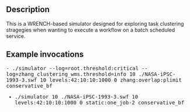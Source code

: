 ## Description 

This is a WRENCH-based simulator designed for exploring task
clustering stragegies when wanting to execute a workflow on
a batch scheduled service. 


## Example invocations


<tt>
  - ./simulator --log=root.threshold:critical --log=zhang_clustering_wms.threshold=info  10 ./NASA-iPSC-1993-3.swf 10 levels:42:10:10:1000 0 zhang:overlap:plimit conservative_bf

  - ./simulator 10 ./NASA-iPSC-1993-3.swf 10 levels:42:10:10:1000 0 static:one_job-2 conservative_bf

</tt>


 
 

